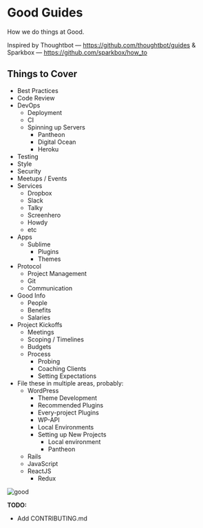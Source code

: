 # Good Guides
How we do things at Good. 

Inspired by Thoughtbot — https://github.com/thoughtbot/guides & Sparkbox — https://github.com/sparkbox/how_to

## Things to Cover
* Best Practices
* Code Review
* DevOps
	* Deployment
	* CI
	* Spinning up Servers
		* Pantheon
		* Digital Ocean
		* Heroku
* Testing
* Style
* Security
* Meetups / Events
* Services
	* Dropbox
	* Slack
	* Talky
	* Screenhero
	* Howdy
	* etc
* Apps
	* Sublime
		* Plugins
		* Themes
* Protocol
	* Project Management
	* Git
	* Communication
* Good Info
	* People
	* Benefits
	* Salaries
* Project Kickoffs
	* Meetings
	* Scoping / Timelines
	* Budgets
	* Process
		* Probing
		* Coaching Clients
		* Setting Expectations
* File these in multiple areas, probably:
	* WordPress
		* Theme Development
		* Recommended Plugins
		* Every-project Plugins
		* WP-API
		* Local Environments
		* Setting up New Projects
			* Local environment
			* Pantheon
	* Rails
	* JavaScript
	* ReactJS
		* Redux

![good](http://builtbygood.co/img/logo.png)

**TODO:**
* Add CONTRIBUTING.md